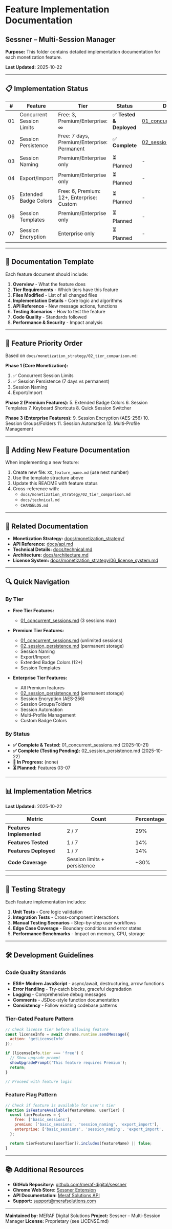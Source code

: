 # Feature Implementation Documentation
## Sessner – Multi-Session Manager

**Purpose:** This folder contains detailed implementation documentation for each monetization feature.

**Last Updated:** 2025-10-22

---

## 📋 Implementation Status

| # | Feature | Tier | Status | Document |
|---|---------|------|--------|----------|
| 01 | Concurrent Session Limits | Free: 3, Premium/Enterprise: ∞ | ✅ **Tested & Deployed** | [01_concurrent_sessions.md](01_concurrent_sessions.md) |
| 02 | Session Persistence | Free: 7 days, Premium/Enterprise: Permanent | ✅ **Complete** | [02_session_persistence.md](02_session_persistence.md) |
| 03 | Session Naming | Premium/Enterprise only | ⏳ Planned | - |
| 04 | Export/Import | Premium/Enterprise only | ⏳ Planned | - |
| 05 | Extended Badge Colors | Free: 6, Premium: 12+, Enterprise: Custom | ⏳ Planned | - |
| 06 | Session Templates | Premium/Enterprise only | ⏳ Planned | - |
| 07 | Session Encryption | Enterprise only | ⏳ Planned | - |

---

## 📖 Documentation Template

Each feature document should include:

1. **Overview** - What the feature does
2. **Tier Requirements** - Which tiers have this feature
3. **Files Modified** - List of all changed files
4. **Implementation Details** - Core logic and algorithms
5. **API Reference** - New message actions, functions
6. **Testing Scenarios** - How to test the feature
7. **Code Quality** - Standards followed
8. **Performance & Security** - Impact analysis

---

## 🎯 Feature Priority Order

Based on `docs/monetization_strategy/02_tier_comparison.md`:

**Phase 1 (Core Monetization):**
1. ✅ Concurrent Session Limits
2. ✅ Session Persistence (7 days vs permanent)
3. Session Naming
4. Export/Import

**Phase 2 (Premium Features):**
5. Extended Badge Colors
6. Session Templates
7. Keyboard Shortcuts
8. Quick Session Switcher

**Phase 3 (Enterprise Features):**
9. Session Encryption (AES-256)
10. Session Groups/Folders
11. Session Automation
12. Multi-Profile Management

---

## 📝 Adding New Feature Documentation

When implementing a new feature:

1. Create new file: `XX_feature_name.md` (use next number)
2. Use the template structure above
3. Update this README with feature status
4. Cross-reference with:
   - `docs/monetization_strategy/02_tier_comparison.md`
   - `docs/technical.md`
   - `CHANGELOG.md`

---

## 🔗 Related Documentation

- **Monetization Strategy:** [docs/monetization_strategy/](../monetization_strategy/)
- **API Reference:** [docs/api.md](../api.md)
- **Technical Details:** [docs/technical.md](../technical.md)
- **Architecture:** [docs/architecture.md](../architecture.md)
- **License System:** [docs/monetization_strategy/06_license_system.md](../monetization_strategy/06_license_system.md)

---

## 🔍 Quick Navigation

### By Tier
- **Free Tier Features:**
  - [01_concurrent_sessions.md](01_concurrent_sessions.md) (3 sessions max)

- **Premium Tier Features:**
  - [01_concurrent_sessions.md](01_concurrent_sessions.md) (unlimited sessions)
  - [02_session_persistence.md](02_session_persistence.md) (permanent storage)
  - Session Naming
  - Export/Import
  - Extended Badge Colors (12+)
  - Session Templates

- **Enterprise Tier Features:**
  - All Premium features
  - [02_session_persistence.md](02_session_persistence.md) (permanent storage)
  - Session Encryption (AES-256)
  - Session Groups/Folders
  - Session Automation
  - Multi-Profile Management
  - Custom Badge Colors

### By Status
- **✅ Complete & Tested:** 01_concurrent_sessions.md (2025-10-21)
- **✅ Complete (Testing Pending):** 02_session_persistence.md (2025-10-22)
- **🚧 In Progress:** (none)
- **⏳ Planned:** Features 03-07

---

## 📊 Implementation Metrics

**Last Updated:** 2025-10-22

| Metric | Count | Percentage |
|--------|-------|------------|
| **Features Implemented** | 2 / 7 | 29% |
| **Features Tested** | 1 / 7 | 14% |
| **Features Deployed** | 1 / 7 | 14% |
| **Code Coverage** | Session limits + persistence | ~30% |

---

## 🧪 Testing Strategy

Each feature implementation includes:

1. **Unit Tests** - Core logic validation
2. **Integration Tests** - Cross-component interactions
3. **Manual Testing Scenarios** - Step-by-step user workflows
4. **Edge Case Coverage** - Boundary conditions and error states
5. **Performance Benchmarks** - Impact on memory, CPU, storage

---

## 🛠️ Development Guidelines

### Code Quality Standards
- **ES6+ Modern JavaScript** - async/await, destructuring, arrow functions
- **Error Handling** - Try-catch blocks, graceful degradation
- **Logging** - Comprehensive debug messages
- **Comments** - JSDoc-style function documentation
- **Consistency** - Follow existing codebase patterns

### Tier-Gated Feature Pattern
```javascript
// Check license tier before allowing feature
const licenseInfo = await chrome.runtime.sendMessage({
  action: 'getLicenseInfo'
});

if (licenseInfo.tier === 'free') {
  // Show upgrade prompt
  showUpgradePrompt('This feature requires Premium');
  return;
}

// Proceed with feature logic
```

### Feature Flag Pattern
```javascript
// Check if feature is available for user's tier
function isFeatureAvailable(featureName, userTier) {
  const tierFeatures = {
    free: ['basic_sessions'],
    premium: ['basic_sessions', 'session_naming', 'export_import'],
    enterprise: ['basic_sessions', 'session_naming', 'export_import', 'encryption']
  };

  return tierFeatures[userTier]?.includes(featureName) || false;
}
```

---

## 📚 Additional Resources

- **GitHub Repository:** [github.com/meraf-digital/sessner](https://github.com/meraf-digital/sessner)
- **Chrome Web Store:** [Sessner Extension](https://chrome.google.com/webstore)
- **API Documentation:** [Meraf Solutions API](https://api.merafsolutions.com/docs)
- **Support:** support@merafsolutions.com

---

**Maintained by:** MERAF Digital Solutions
**Project:** Sessner – Multi-Session Manager
**License:** Proprietary (see LICENSE.md)
